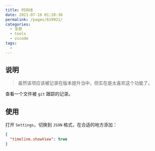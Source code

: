```yaml
---
title: 时间线
date: 2021-07-16 01:28:36
permalink: /pages/619921/
categories: 
  - 全部
  - tools
  - vscode
tags: 
  - 
---
```


## 说明

> 虽然该项应该被记录在版本提升当中，但实在是太喜欢这个功能了。

查看一个文件被 `git` 跟踪的记录。



## 使用

打开 `Settings`，切换到 `JSON` 格式，在合适的地方添加：

```json
{
  "timeline.showView": true
}
```


